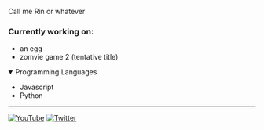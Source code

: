 Call me Rin or whatever

### Currently working on:
- an egg
- zomvie game 2 (tentative title)

<details open>
<summary> Programming Languages </summary>
<ul><li> Javascript </li>
<li> Python </li></ul>
</details>

---
[![YouTube](https://img.shields.io/badge/YouTube-%23FF0000.svg?style=for-the-badge&logo=YouTube&logoColor=white)](https://www.youtube.com/channel/UCzE6B1z9oA2k8ePCPEWKvwA)
[![Twitter](https://img.shields.io/badge/Twitter-%231DA1F2.svg?style=for-the-badge&logo=Twitter&logoColor=white)](https://twitter.com/RCosmoto)
